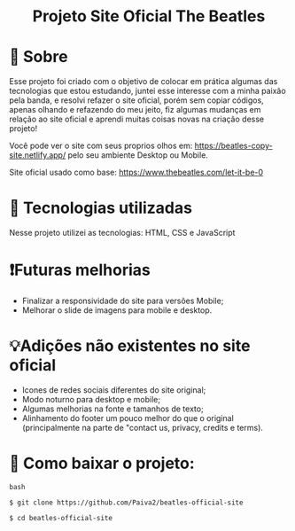<h1 align="center"> Projeto Site Oficial The Beatles 

</h1>

# 📍 Sobre

Esse projeto foi criado com o objetivo de colocar em prática algumas das tecnologias que estou estudando, juntei esse interesse com a minha paixão pela banda, e resolvi refazer o site oficial, porém sem copiar códigos, apenas olhando e refazendo do meu jeito, fiz algumas mudanças em relação ao site oficial e aprendi muitas coisas novas na criação desse projeto!

Você pode ver o site com seus proprios olhos em: https://beatles-copy-site.netlify.app/ pelo seu ambiente Desktop ou Mobile.

Site oficial usado como base: https://www.thebeatles.com/let-it-be-0


# 🔧 Tecnologias utilizadas

Nesse projeto utilizei as tecnologias: HTML, CSS e JavaScript


# ❗Futuras melhorias

- Finalizar a responsividade do site para versões Mobile;
- Melhorar o slide de imagens para mobile e desktop.

# 💡Adições não existentes no site oficial

- Icones de redes sociais diferentes do site original;
- Modo noturno para desktop e mobile;
- Algumas melhorias na fonte e tamanhos de texto;
- Alinhamento do footer um pouco melhor do que o original (principalmente na parte de "contact us, privacy, credits e terms).

# 📁 Como baixar o projeto:

```
bash

$ git clone https://github.com/Paiva2/beatles-official-site

$ cd beatles-official-site

```

